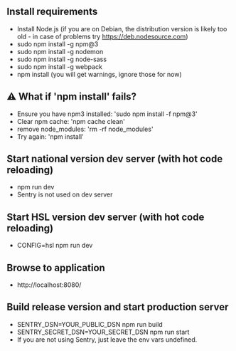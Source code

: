 ## Install requirements
- Install Node.js
  (if you are on Debian, the distribution version is likely too old -
  in case of problems try https://deb.nodesource.com)
- sudo npm install -g npm@3
- sudo npm install -g nodemon
- sudo npm install -g node-sass
- sudo npm install -g webpack
- npm install
  (you will get warnings, ignore those for now)

## :warning: What if 'npm install' fails?
- Ensure you have npm3 installed: 'sudo npm install -f npm@3'
- Clear npm cache: 'npm cache clean'
- remove node_modules: 'rm -rf node_modules'
- Try again: 'npm install'

## Start national version dev server (with hot code reloading)
- npm run dev
- Sentry is not used on dev server

## Start HSL version dev server (with hot code reloading)
- CONFIG=hsl npm run dev

## Browse to application
- http://localhost:8080/

## Build release version and start production server
- SENTRY_DSN=YOUR_PUBLIC_DSN npm run build
- SENTRY_SECRET_DSN=YOUR_SECRET_DSN npm run start
- If you are not using Sentry, just leave the env vars undefined.
